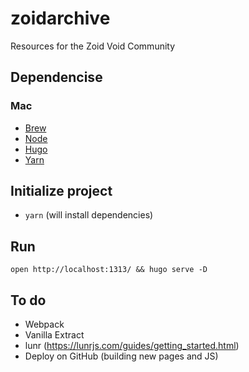 # zoidarchive

Resources for the Zoid Void Community

## Dependencise

### Mac

- [Brew](https://brew.sh/)
- [Node](https://formulae.brew.sh/formula/node)
- [Hugo](https://gohugo.io/getting-started/installing/)
- [Yarn](https://classic.yarnpkg.com/lang/en/docs/install/#mac-stable)

## Initialize project

- `yarn` (will install dependencies)

## Run

`open http://localhost:1313/ && hugo serve -D`

## To do

- Webpack
- Vanilla Extract
- lunr (https://lunrjs.com/guides/getting_started.html)
- Deploy on GitHub (building new pages and JS)

<!--
*, ::after, ::before {
    box-sizing: border-box;
-----

    - Check Babel config
    - Check typescript
    - add Vanilla Extract
    - no js
} -->

